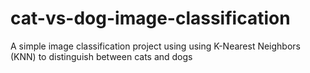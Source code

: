 # cat-vs-dog-image-classification
A simple image classification project using using K-Nearest Neighbors (KNN) to distinguish between cats and dogs
